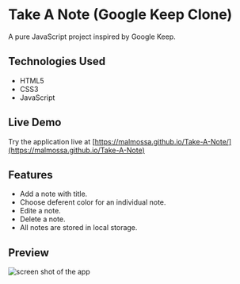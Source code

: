 # Take A Note (Google Keep Clone)
A pure JavaScript project inspired by Google Keep.

## Technologies Used

- HTML5
- CSS3
- JavaScript

## Live Demo

Try the application live at [https://malmossa.github.io/Take-A-Note/](https://malmossa.github.io/Take-A-Note)

## Features

- Add a note with title. 
- Choose deferent color for an individual note.
- Edite a note.
- Delete a note. 
- All notes are stored in local storage.

## Preview

![screen shot of the app](images/take-note-screen-shot.gif)
